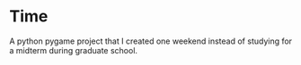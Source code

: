 # Time
A python pygame project that I created one weekend instead of studying for a midterm during graduate school.
